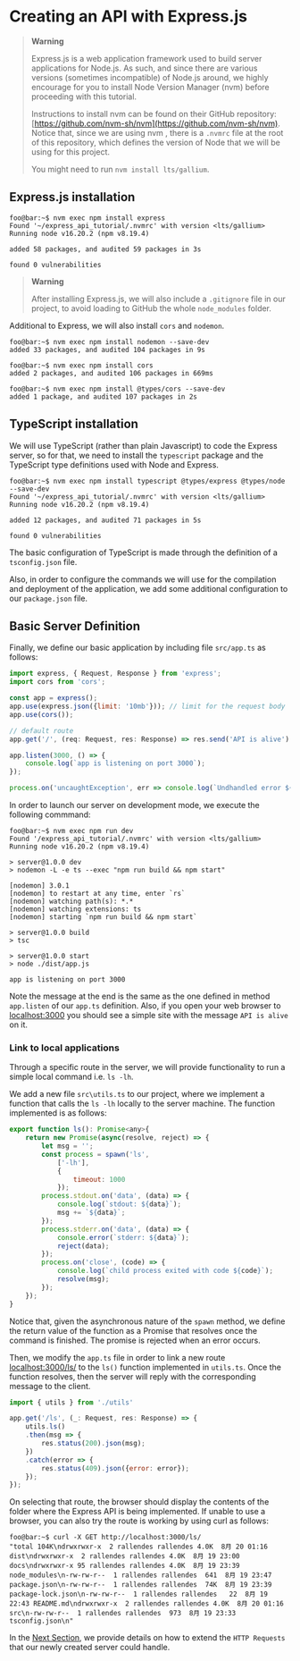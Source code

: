 # Creating an API with Express.js

> **Warning**
>  
> Express.js is a web application framework used to build server applications for Node.js. As such, and since there are various versions (sometimes incompatible) of Node.js around, we highly encourage for you to install Node Version Manager (nvm) before proceeding with this tutorial.
>
> Instructions to install nvm can be found on their GitHub repository: [https://github.com/nvm-sh/nvm](https://github.com/nvm-sh/nvm). Notice that, since we are using nvm , there is a `.nvmrc` file at the root of this repository, which defines the  version of Node that we will be using for this project.
>
> You might need to run `nvm install lts/gallium`.

## Express.js installation

```console
foo@bar:~$ nvm exec npm install express
Found '~/express_api_tutorial/.nvmrc' with version <lts/gallium>
Running node v16.20.2 (npm v8.19.4)

added 58 packages, and audited 59 packages in 3s

found 0 vulnerabilities
```

> **Warning**
>
> After installing Express.js, we will also include a `.gitignore` file in our project, to avoid loading to GitHub the whole `node_modules` folder.

Additional to Express, we will also install `cors` and `nodemon`.

```console
foo@bar:~$ nvm exec npm install nodemon --save-dev
added 33 packages, and audited 104 packages in 9s

foo@bar:~$ nvm exec npm install cors
added 2 packages, and audited 106 packages in 669ms

foo@bar:~$ nvm exec npm install @types/cors --save-dev
added 1 package, and audited 107 packages in 2s
```

## TypeScript installation

We will use TypeScript (rather than plain Javascript) to code the Express server, so for that, we need to install the `typescript` package and the TypeScript type definitions used with Node and Express.

```console
foo@bar:~$ nvm exec npm install typescript @types/express @types/node --save-dev
Found '~/express_api_tutorial/.nvmrc' with version <lts/gallium>
Running node v16.20.2 (npm v8.19.4)

added 12 packages, and audited 71 packages in 5s

found 0 vulnerabilities
```

The basic configuration of TypeScript is made through the definition of a `tsconfig.json` file.

Also, in order to configure the commands we will use for the compilation and deployment of the application, we add some additional configuration to our `package.json` file.

## Basic Server Definition

Finally, we define our basic application by including file `src/app.ts` as follows:

```javascript
import express, { Request, Response } from 'express';
import cors from 'cors';

const app = express();
app.use(express.json({limit: '10mb'})); // limit for the request body
app.use(cors());

// default route
app.get('/', (req: Request, res: Response) => res.send('API is alive') );

app.listen(3000, () => {
	console.log(`app is listening on port 3000`);
});

process.on('uncaughtException', err => console.log(`Undhandled error ${err}`));
```

In order to launch our server on development mode, we execute the following commmand:

```console
foo@bar:~$ nvm exec npm run dev
Found '/express_api_tutorial/.nvmrc' with version <lts/gallium>
Running node v16.20.2 (npm v8.19.4)

> server@1.0.0 dev
> nodemon -L -e ts --exec "npm run build && npm start"

[nodemon] 3.0.1
[nodemon] to restart at any time, enter `rs`
[nodemon] watching path(s): *.*
[nodemon] watching extensions: ts
[nodemon] starting `npm run build && npm start`

> server@1.0.0 build
> tsc

> server@1.0.0 start
> node ./dist/app.js

app is listening on port 3000
```
Note the message at the end is the same as the one defined in method `app.listen` of our `app.ts` definition. Also, if you open your web browser to [localhost:3000](http://localhost:3000) you should see a simple site with the message `API is alive` on it.

### Link to local applications

Through a specific route in the server, we will provide functionality to run a simple local command i.e. `ls -lh`.

We add a new file `src\utils.ts` to our project, where we implement a function that calls the `ls -lh` locally to the server machine. The function implemented is as follows:

```javascript
export function ls(): Promise<any>{
	return new Promise(async(resolve, reject) => {
		let msg = '';
		const process = spawn('ls',
			['-lh'],
			{
				timeout: 1000
			});
		process.stdout.on('data', (data) => {
			console.log(`stdout: ${data}`);
			msg += `${data}`;
		});
		process.stderr.on('data', (data) => {
			console.error(`stderr: ${data}`);
			reject(data);
		});
		process.on('close', (code) => {
			console.log(`child process exited with code ${code}`);
			resolve(msg);
		});
	});
}
```

Notice that, given the asynchronous nature of the `spawn` method, we define the return value of the function as a Promise that resolves once the command is finished. The promise is rejected when an error occurs.

Then, we modify the `app.ts` file in order to link a new route [localhost:3000/ls/](http://localhost:3000/ls) to the `ls()` function implemented in `utils.ts`. Once the function resolves, then the server will reply with the corresponding message to the client.

```javascript
import { utils } from './utils'

app.get('/ls', (_: Request, res: Response) => {
	utils.ls()
	.then(msg => {
		res.status(200).json(msg);
	})
	.catch(error => {
		res.status(409).json({error: error});
	});
});
```

On selecting that route, the browser should display the contents of the folder where the Express API is being implemented. If unable to use a browser, you can also try the route is working by using curl as follows:

```console
foo@bar:~$ curl -X GET http://localhost:3000/ls/
"total 104K\ndrwxrwxr-x  2 rallendes rallendes 4.0K  8月 20 01:16 dist\ndrwxrwxr-x  2 rallendes rallendes 4.0K  8月 19 23:00 docs\ndrwxrwxr-x 95 rallendes rallendes 4.0K  8月 19 23:39 node_modules\n-rw-rw-r--  1 rallendes rallendes  641  8月 19 23:47 package.json\n-rw-rw-r--  1 rallendes rallendes  74K  8月 19 23:39 package-lock.json\n-rw-rw-r--  1 rallendes rallendes   22  8月 19 22:43 README.md\ndrwxrwxr-x  2 rallendes rallendes 4.0K  8月 20 01:16 src\n-rw-rw-r--  1 rallendes rallendes  973  8月 19 23:33 tsconfig.json\n"
```

In the [Next Section](./crud_api.md), we provide details on how to extend the `HTTP Requests` that our newly created server could handle.